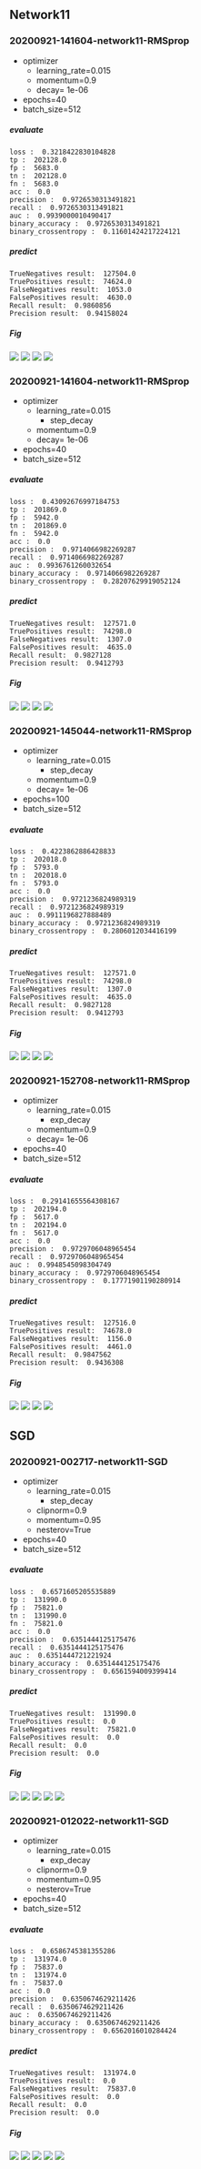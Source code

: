 ## Network11

### 20200921-141604-network11-RMSprop
- optimizer
    - learning_rate=0.015
    - momentum=0.9
    - decay= 1e-06
- epochs=40
- batch_size=512

##### evaluate
```
loss :  0.3218422830104828
tp :  202128.0
fp :  5683.0
tn :  202128.0
fn :  5683.0
acc :  0.0
precision :  0.9726530313491821
recall :  0.9726530313491821
auc :  0.9939000010490417
binary_accuracy :  0.9726530313491821
binary_crossentropy :  0.11601424217224121
```

##### predict
```
TrueNegatives result:  127504.0
TruePositives result:  74624.0
FalseNegatives result:  1053.0
FalsePositives result:  4630.0
Recall result:  0.9860856
Precision result:  0.94158024
```

##### Fig
![](../figure/20200921-141604-network11-RMSprop/loss.png)
![](../figure/20200921-141604-network11-RMSprop/recall.png)
![](../figure/20200921-141604-network11-RMSprop/precision.png)
![](../figure/20200921-141604-network11-RMSprop/cross_entropy_graph_decay.png)


### 20200921-141604-network11-RMSprop
- optimizer
    - learning_rate=0.015
        - step_decay
    - momentum=0.9
    - decay= 1e-06
- epochs=40
- batch_size=512

##### evaluate
```
loss :  0.43092676997184753
tp :  201869.0
fp :  5942.0
tn :  201869.0
fn :  5942.0
acc :  0.0
precision :  0.9714066982269287
recall :  0.9714066982269287
auc :  0.9936761260032654
binary_accuracy :  0.9714066982269287
binary_crossentropy :  0.28207629919052124
```

##### predict
```
TrueNegatives result:  127571.0
TruePositives result:  74298.0
FalseNegatives result:  1307.0
FalsePositives result:  4635.0
Recall result:  0.9827128
Precision result:  0.9412793
```

##### Fig
![](../figure/20200921-141604-network11-RMSprop/loss.png)
![](../figure/20200921-141604-network11-RMSprop/recall.png)
![](../figure/20200921-141604-network11-RMSprop/precision.png)
![](../figure/20200921-141604-network11-RMSprop/cross_entropy_graph_decay.png)


### 20200921-145044-network11-RMSprop
- optimizer
    - learning_rate=0.015
        - step_decay
    - momentum=0.9
    - decay= 1e-06
- epochs=100
- batch_size=512

##### evaluate
```
loss :  0.4223862886428833
tp :  202018.0
fp :  5793.0
tn :  202018.0
fn :  5793.0
acc :  0.0
precision :  0.9721236824989319
recall :  0.9721236824989319
auc :  0.9911196827888489
binary_accuracy :  0.9721236824989319
binary_crossentropy :  0.2806012034416199
```

##### predict
```
TrueNegatives result:  127571.0
TruePositives result:  74298.0
FalseNegatives result:  1307.0
FalsePositives result:  4635.0
Recall result:  0.9827128
Precision result:  0.9412793
```

##### Fig
![](../figure/20200921-145044-network11-RMSprop/loss.png)
![](../figure/20200921-145044-network11-RMSprop/recall.png)
![](../figure/20200921-145044-network11-RMSprop/precision.png)
![](../figure/20200921-145044-network11-RMSprop/cross_entropy_graph_decay.png)

### 20200921-152708-network11-RMSprop

- optimizer
    - learning_rate=0.015
        - exp_decay
    - momentum=0.9
    - decay= 1e-06
- epochs=40
- batch_size=512

##### evaluate
```
loss :  0.29141655564308167
tp :  202194.0
fp :  5617.0
tn :  202194.0
fn :  5617.0
acc :  0.0
precision :  0.9729706048965454
recall :  0.9729706048965454
auc :  0.9948545098304749
binary_accuracy :  0.9729706048965454
binary_crossentropy :  0.17771901190280914
```

##### predict
```
TrueNegatives result:  127516.0
TruePositives result:  74678.0
FalseNegatives result:  1156.0
FalsePositives result:  4461.0
Recall result:  0.9847562
Precision result:  0.9436308
```

##### Fig
![](../figure/20200921-152708-network11-RMSprop/loss.png)
![](../figure/20200921-152708-network11-RMSprop/recall.png)
![](../figure/20200921-152708-network11-RMSprop/precision.png)
![](../figure/20200921-152708-network11-RMSprop/cross_entropy_graph_decay.png)


## SGD
### 20200921-002717-network11-SGD
- optimizer
    - learning_rate=0.015
        - step_decay
    - clipnorm=0.9
    - momentum=0.95
    - nesterov=True
- epochs=40
- batch_size=512

##### evaluate
```
loss :  0.6571605205535889
tp :  131990.0
fp :  75821.0
tn :  131990.0
fn :  75821.0
acc :  0.0
precision :  0.6351444125175476
recall :  0.6351444125175476
auc :  0.6351444721221924
binary_accuracy :  0.6351444125175476
binary_crossentropy :  0.6561594009399414
```

##### predict
```
TrueNegatives result:  131990.0
TruePositives result:  0.0
FalseNegatives result:  75821.0
FalsePositives result:  0.0
Recall result:  0.0
Precision result:  0.0
```

##### Fig
![](../figure/20200921-002717-network11-SGD/loss.png)
![](../figure/20200921-002717-network11-SGD/recall.png)
![](../figure/20200921-002717-network11-SGD/precision.png)
![](../figure/20200921-002717-network11-SGD/cross_entropy_graph_decay.png)
![](../figure/20200921-002717-network11-SGD/lr_decay.png)

### 20200921-012022-network11-SGD
- optimizer
    - learning_rate=0.015
        - exp_decay
    - clipnorm=0.9
    - momentum=0.95
    - nesterov=True
- epochs=40
- batch_size=512

##### evaluate
```
loss :  0.6586745381355286
tp :  131974.0
fp :  75837.0
tn :  131974.0
fn :  75837.0
acc :  0.0
precision :  0.6350674629211426
recall :  0.6350674629211426
auc :  0.6350674629211426
binary_accuracy :  0.6350674629211426
binary_crossentropy :  0.6562016010284424
```

##### predict
```
TrueNegatives result:  131974.0
TruePositives result:  0.0
FalseNegatives result:  75837.0
FalsePositives result:  0.0
Recall result:  0.0
Precision result:  0.0
```

##### Fig
![](../figure/20200921-012022-network11-SGD/loss.png)
![](../figure/20200921-012022-network11-SGD/recall.png)
![](../figure/20200921-012022-network11-SGD/precision.png)
![](../figure/20200921-012022-network11-SGD/cross_entropy_graph_decay.png)
![](../figure/20200921-012022-network11-SGD/lr_decay.png)


